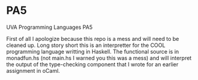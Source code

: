 PA5
===

UVA Programming Languages PA5

First of all I apologize because this repo is a mess and will need to be cleaned up. Long story short this is an interpretter for the COOL programming language writting in Haskell.  The functional source is in monadfun.hs (not main.hs I warned you this was a mess) and will interpret the output of the type-checking component that I wrote for an earlier assignment in oCaml.
